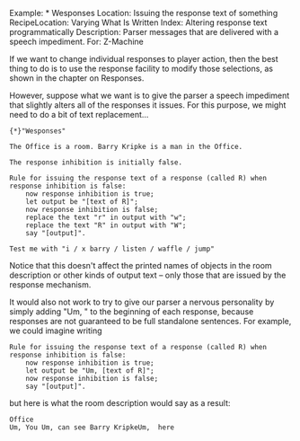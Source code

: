 Example: * Wesponses
Location: Issuing the response text of something
RecipeLocation: Varying What Is Written
Index: Altering response text programmatically
Description: Parser messages that are delivered with a speech impediment.
For: Z-Machine

  
If we want to change individual responses to player action, then the best thing to do is to use the response facility to modify those selections, as shown in the chapter on Responses.

  
However, suppose what we want is to give the parser a speech impediment that slightly alters all of the responses it issues. For this purpose, we might need to do a bit of text replacement...

  

``` inform7
{*}"Wesponses"

The Office is a room. Barry Kripke is a man in the Office.

The response inhibition is initially false.

Rule for issuing the response text of a response (called R) when response inhibition is false:
	now response inhibition is true;
	let output be "[text of R]";
	now response inhibition is false;
	replace the text "r" in output with "w";
	replace the text "R" in output with "W";
	say "[output]".

Test me with "i / x barry / listen / waffle / jump"
```

  
Notice that this doesn't affect the printed names of objects in the room description or other kinds of output text – only those that are issued by the response mechanism.

  
It would also not work to try to give our parser a nervous personality by simply adding "Um, " to the beginning of each response, because responses are not guaranteed to be full standalone sentences. For example, we could imagine writing

  

``` inform7
Rule for issuing the response text of a response (called R) when response inhibition is false:
	now response inhibition is true;
	let output be "Um, [text of R]";
	now response inhibition is false;
	say "[output]".
```

  
but here is what the room description would say as a result:

  

``` inform7
Office
Um, You Um, can see Barry KripkeUm,  here
```

